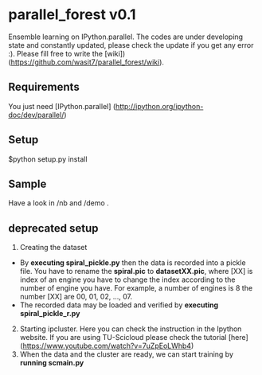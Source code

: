# parallel_forest v0.1
Ensemble learning on IPython.parallel. The codes are under developing state and constantly updated, please check the update if you get any error :). Please fill free to write the [wiki])(https://github.com/wasit7/parallel_forest/wiki).
## Requirements
You just need [IPython.parallel] (http://ipython.org/ipython-doc/dev/parallel/)
## Setup
$python setup.py install
## Sample
Have a look in /nb and /demo .
## deprecated setup
1. Creating the dataset
  * By **executing spiral_pickle.py** then the data is recorded into a pickle file. You have to rename the **spiral.pic** to **datasetXX.pic**, where [XX] is index of an engine you have to change the index according to the number of engine you have. For example, a number of engines is 8 the number [XX] are 00, 01, 02, ..., 07.
  * The recorded data may be loaded and verified by **executing spiral_pickle_r.py**
2. Starting ipcluster. Here you can check the instruction in the Ipython website. If you are using TU-Scicloud please check the tutorial [here] (https://www.youtube.com/watch?v=7uZpEoLWhb4)
3. When the data and the cluster are ready, we can start training by **running scmain.py**
